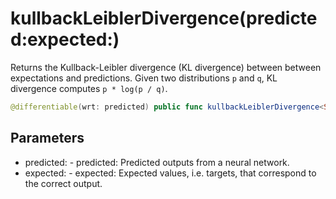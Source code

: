 # kullbackLeiblerDivergence(predicted:expected:)

Returns the Kullback-Leibler divergence (KL divergence) between between expectations and
predictions. Given two distributions `p` and `q`, KL divergence computes `p * log(p / q)`.

``` swift
@differentiable(wrt: predicted) public func kullbackLeiblerDivergence<Scalar: TensorFlowFloatingPoint>(predicted: Tensor<Scalar>, expected: Tensor<Scalar>) -> Tensor<Scalar>
```

## Parameters

  - predicted: - predicted: Predicted outputs from a neural network.
  - expected: - expected: Expected values, i.e. targets, that correspond to the correct output.
